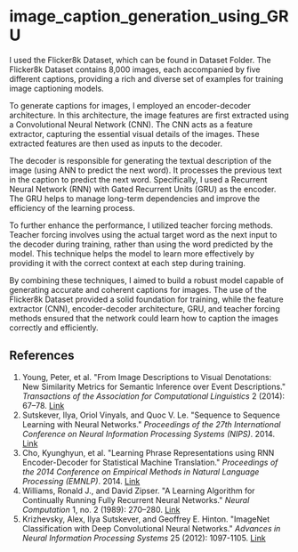 # image_caption_generation_using_GRU
I used the Flicker8k Dataset, which can be found in Dataset Folder. The Flicker8k Dataset contains 8,000 images, each accompanied by five different captions, providing a rich and diverse set of examples for training image captioning models.

To generate captions for images, I employed an encoder-decoder architecture. In this architecture, the image features are first extracted using a Convolutional Neural Network (CNN). The CNN acts as a feature extractor, capturing the essential visual details of the images. These extracted features are then used as inputs to the decoder.

The decoder is responsible for generating the textual description of the image (using ANN to predict the next word). It processes the previous text in the caption to predict the next word. Specifically, I used a Recurrent Neural Network (RNN) with Gated Recurrent Units (GRU) as the encoder. The GRU helps to manage long-term dependencies and improve the efficiency of the learning process.

To further enhance the performance, I utilized teacher forcing methods. Teacher forcing involves using the actual target word as the next input to the decoder during training, rather than using the word predicted by the model. This technique helps the model to learn more effectively by providing it with the correct context at each step during training.

By combining these techniques, I aimed to build a robust model capable of generating accurate and coherent captions for images. The use of the Flicker8k Dataset provided a solid foundation for training, while the feature extractor (CNN), encoder-decoder architecture, GRU, and teacher forcing methods ensured that the network could learn how to caption the images correctly and efficiently.

## References

1. Young, Peter, et al. "From Image Descriptions to Visual Denotations: New Similarity Metrics for Semantic Inference over Event Descriptions." *Transactions of the Association for Computational Linguistics* 2 (2014): 67–78. [Link](https://aclanthology.org/Q14-1006/)
2. Sutskever, Ilya, Oriol Vinyals, and Quoc V. Le. "Sequence to Sequence Learning with Neural Networks." *Proceedings of the 27th International Conference on Neural Information Processing Systems (NIPS)*. 2014. [Link](https://papers.nips.cc/paper/5346-sequence-to-sequence-learning-with-neural-networks)
3. Cho, Kyunghyun, et al. "Learning Phrase Representations using RNN Encoder-Decoder for Statistical Machine Translation." *Proceedings of the 2014 Conference on Empirical Methods in Natural Language Processing (EMNLP)*. 2014. [Link](https://aclanthology.org/D14-1179/)
4. Williams, Ronald J., and David Zipser. "A Learning Algorithm for Continually Running Fully Recurrent Neural Networks." *Neural Computation* 1, no. 2 (1989): 270–280. [Link](https://doi.org/10.1162/neco.1989.1.2.270)
5. Krizhevsky, Alex, Ilya Sutskever, and Geoffrey E. Hinton. "ImageNet Classification with Deep Convolutional Neural Networks." *Advances in Neural Information Processing Systems* 25 (2012): 1097-1105. [Link](https://papers.nips.cc/paper/4824-imagenet-classification-with-deep-convolutional-neural-networks)


